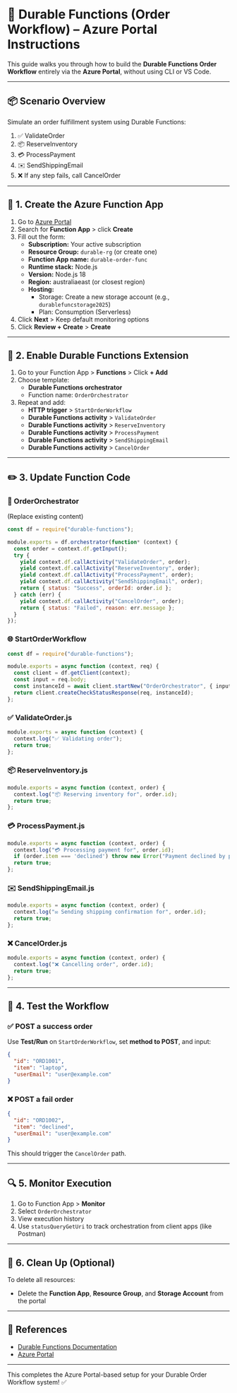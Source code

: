 # 📘 Durable Functions (Order Workflow) – Azure Portal Instructions

This guide walks you through how to build the **Durable Functions Order Workflow** entirely via the **Azure Portal**, without using CLI or VS Code.

---

## 📦 Scenario Overview

Simulate an order fulfillment system using Durable Functions:

1. ✅ ValidateOrder
2. 📦 ReserveInventory
3. 💳 ProcessPayment
4. ✉️ SendShippingEmail
5. ❌ If any step fails, call CancelOrder

---

## 🧱 1. Create the Azure Function App

1. Go to [Azure Portal](https://portal.azure.com)
2. Search for **Function App** > click **Create**
3. Fill out the form:
   - **Subscription:** Your active subscription
   - **Resource Group:** `durable-rg` (or create one)
   - **Function App name:** `durable-order-func`
   - **Runtime stack:** Node.js
   - **Version:** Node.js 18
   - **Region:** australiaeast (or closest region)
   - **Hosting:**
     - Storage: Create a new storage account (e.g., `durablefuncstorage2025`)
     - Plan: Consumption (Serverless)
4. Click **Next** > Keep default monitoring options
5. Click **Review + Create** > **Create**

---

## 🧪 2. Enable Durable Functions Extension

1. Go to your Function App > **Functions** > Click **+ Add**
2. Choose template:
   - **Durable Functions orchestrator**
   - Function name: `OrderOrchestrator`
3. Repeat and add:
   - **HTTP trigger** > `StartOrderWorkflow`
   - **Durable Functions activity** > `ValidateOrder`
   - **Durable Functions activity** > `ReserveInventory`
   - **Durable Functions activity** > `ProcessPayment`
   - **Durable Functions activity** > `SendShippingEmail`
   - **Durable Functions activity** > `CancelOrder`

---

## ✏️ 3. Update Function Code

### 🔁 OrderOrchestrator
(Replace existing content)
```js
const df = require("durable-functions");

module.exports = df.orchestrator(function* (context) {
  const order = context.df.getInput();
  try {
    yield context.df.callActivity("ValidateOrder", order);
    yield context.df.callActivity("ReserveInventory", order);
    yield context.df.callActivity("ProcessPayment", order);
    yield context.df.callActivity("SendShippingEmail", order);
    return { status: "Success", orderId: order.id };
  } catch (err) {
    yield context.df.callActivity("CancelOrder", order);
    return { status: "Failed", reason: err.message };
  }
});
```

### 🌐 StartOrderWorkflow
```js
const df = require("durable-functions");

module.exports = async function (context, req) {
  const client = df.getClient(context);
  const input = req.body;
  const instanceId = await client.startNew("OrderOrchestrator", { input });
  return client.createCheckStatusResponse(req, instanceId);
};
```

### ✅ ValidateOrder.js
```js
module.exports = async function (context) {
  context.log("✅ Validating order");
  return true;
};
```

### 📦 ReserveInventory.js
```js
module.exports = async function (context, order) {
  context.log("📦 Reserving inventory for", order.id);
  return true;
};
```

### 💳 ProcessPayment.js
```js
module.exports = async function (context, order) {
  context.log("💳 Processing payment for", order.id);
  if (order.item === 'declined') throw new Error("Payment declined by provider");
  return true;
};
```

### ✉️ SendShippingEmail.js
```js
module.exports = async function (context, order) {
  context.log("✉️ Sending shipping confirmation for", order.id);
  return true;
};
```

### ❌ CancelOrder.js
```js
module.exports = async function (context, order) {
  context.log("❌ Cancelling order", order.id);
  return true;
};
```

---

## 🚀 4. Test the Workflow

### ✅ POST a success order
Use **Test/Run** on `StartOrderWorkflow`, set **method to POST**, and input:
```json
{
  "id": "ORD1001",
  "item": "laptop",
  "userEmail": "user@example.com"
}
```

### ❌ POST a fail order
```json
{
  "id": "ORD1002",
  "item": "declined",
  "userEmail": "user@example.com"
}
```
This should trigger the `CancelOrder` path.

---

## 🔍 5. Monitor Execution

1. Go to Function App > **Monitor**
2. Select `OrderOrchestrator`
3. View execution history
4. Use `statusQueryGetUri` to track orchestration from client apps (like Postman)

---

## 🧼 6. Clean Up (Optional)

To delete all resources:
- Delete the **Function App**, **Resource Group**, and **Storage Account** from the portal

---

## 📘 References
- [Durable Functions Documentation](https://learn.microsoft.com/azure/azure-functions/durable/durable-functions-overview)
- [Azure Portal](https://portal.azure.com)

---

This completes the Azure Portal-based setup for your Durable Order Workflow system! ✅
